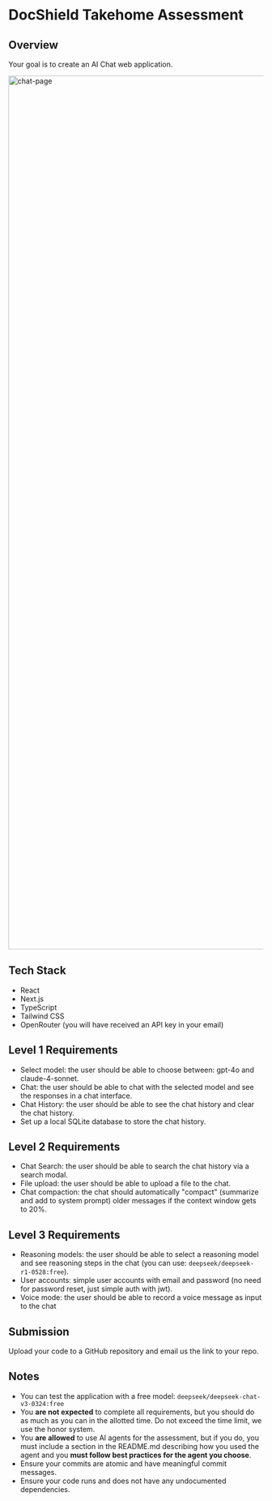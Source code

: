 # DocShield Takehome Assessment

## Overview
Your goal is to create an AI Chat web application.

<img width="1724" alt="chat-page" src="https://github.com/user-attachments/assets/a108b9d0-b516-4b26-93e9-f33e336ddd8e" />

## Tech Stack
- React
- Next.js
- TypeScript
- Tailwind CSS
- OpenRouter (you will have received an API key in your email)

## Level 1 Requirements
- Select model: the user should be able to choose between: gpt-4o and claude-4-sonnet.
- Chat: the user should be able to chat with the selected model and see the responses in a chat interface.
- Chat History: the user should be able to see the chat history and clear the chat history.
- Set up a local SQLite database to store the chat history.

## Level 2 Requirements
- Chat Search: the user should be able to search the chat history via a search modal.
- File upload: the user should be able to upload a file to the chat.
- Chat compaction: the chat should automatically "compact" (summarize and add to system prompt) older messages if the context window gets to 20%. 

## Level 3 Requirements
- Reasoning models: the user should be able to select a reasoning model and see reasoning steps in the chat (you can use: `deepseek/deepseek-r1-0528:free`).
- User accounts: simple user accounts with email and password (no need for password reset, just simple auth with jwt).
- Voice mode: the user should be able to record a voice message as input to the chat

## Submission
Upload your code to a GitHub repository and email us the link to your repo. 

## Notes
- You can test the application with a free model: `deepseek/deepseek-chat-v3-0324:free`
- You **are not expected** to complete all requirements, but you should do as much as you can in the allotted time. Do not exceed the time limit, we use the honor system.
- You **are allowed** to use AI agents for the assessment, but if you do, you must include a section in the README.md describing how you used the agent and you **must follow best practices for the agent you choose**.
- Ensure your commits are atomic and have meaningful commit messages.
- Ensure your code runs and does not have any undocumented dependencies.
